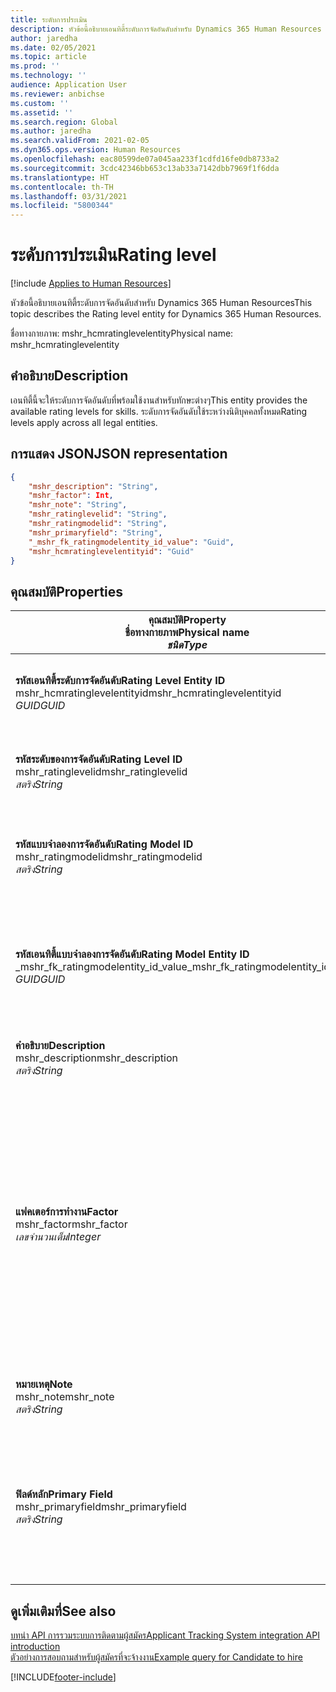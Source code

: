 ```yaml
---
title: ระดับการประเมิน
description: หัวข้อนี้อธิบายเอนทิตี้ระดับการจัดอันดับสำหรับ Dynamics 365 Human Resources
author: jaredha
ms.date: 02/05/2021
ms.topic: article
ms.prod: ''
ms.technology: ''
audience: Application User
ms.reviewer: anbichse
ms.custom: ''
ms.assetid: ''
ms.search.region: Global
ms.author: jaredha
ms.search.validFrom: 2021-02-05
ms.dyn365.ops.version: Human Resources
ms.openlocfilehash: eac80599de07a045aa233f1cdfd16fe0db8733a2
ms.sourcegitcommit: 3cdc42346bb653c13ab33a7142dbb7969f1f6dda
ms.translationtype: HT
ms.contentlocale: th-TH
ms.lasthandoff: 03/31/2021
ms.locfileid: "5800344"
---
```

# <a name="rating-level"></a><span data-ttu-id="dce74-103">ระดับการประเมิน</span><span class="sxs-lookup"><span data-stu-id="dce74-103">Rating level</span></span>

[!include [Applies to Human Resources](../includes/applies-to-hr.md)]

<span data-ttu-id="dce74-104">หัวข้อนี้อธิบายเอนทิตี้ระดับการจัดอันดับสำหรับ Dynamics 365 Human Resources</span><span class="sxs-lookup"><span data-stu-id="dce74-104">This topic describes the Rating level entity for Dynamics 365 Human Resources.</span></span>

<span data-ttu-id="dce74-105">ชื่อทางกายภาพ: mshr_hcmratinglevelentity</span><span class="sxs-lookup"><span data-stu-id="dce74-105">Physical name: mshr_hcmratinglevelentity</span></span>

## <a name="description"></a><span data-ttu-id="dce74-106">คำอธิบาย</span><span class="sxs-lookup"><span data-stu-id="dce74-106">Description</span></span>

<span data-ttu-id="dce74-107">เอนทิตี้นี้จะให้ระดับการจัดอันดับที่พร้อมใช้งานสำหรับทักษะต่างๆ</span><span class="sxs-lookup"><span data-stu-id="dce74-107">This entity provides the available rating levels for skills.</span></span> <span data-ttu-id="dce74-108">ระดับการจัดอันดับใช้ระหว่างนิติบุคคลทั้งหมด</span><span class="sxs-lookup"><span data-stu-id="dce74-108">Rating levels apply across all legal entities.</span></span>

## <a name="json-representation"></a><span data-ttu-id="dce74-109">การแสดง JSON</span><span class="sxs-lookup"><span data-stu-id="dce74-109">JSON representation</span></span>

```json
{
    "mshr_description": "String",
    "mshr_factor": Int,
    "mshr_note": "String",
    "mshr_ratinglevelid": "String",
    "mshr_ratingmodelid": "String",
    "mshr_primaryfield": "String",
    "_mshr_fk_ratingmodelentity_id_value": "Guid",
    "mshr_hcmratinglevelentityid": "Guid"
}
```

## <a name="properties"></a><span data-ttu-id="dce74-110">คุณสมบัติ</span><span class="sxs-lookup"><span data-stu-id="dce74-110">Properties</span></span>

| <span data-ttu-id="dce74-111">คุณสมบัติ</span><span class="sxs-lookup"><span data-stu-id="dce74-111">Property</span></span><br><span data-ttu-id="dce74-112">**ชื่อทางกายภาพ**</span><span class="sxs-lookup"><span data-stu-id="dce74-112">**Physical name**</span></span><br><span data-ttu-id="dce74-113">**_ชนิด_**</span><span class="sxs-lookup"><span data-stu-id="dce74-113">**_Type_**</span></span> | <span data-ttu-id="dce74-114">ใช้</span><span class="sxs-lookup"><span data-stu-id="dce74-114">Use</span></span> | <span data-ttu-id="dce74-115">คำอธิบาย</span><span class="sxs-lookup"><span data-stu-id="dce74-115">Description</span></span> |
| --- | --- | --- |
| <span data-ttu-id="dce74-116">**รหัสเอนทิตี้ระดับการจัดอันดับ**</span><span class="sxs-lookup"><span data-stu-id="dce74-116">**Rating Level Entity ID**</span></span><br><span data-ttu-id="dce74-117">mshr_hcmratinglevelentityid</span><span class="sxs-lookup"><span data-stu-id="dce74-117">mshr_hcmratinglevelentityid</span></span><br><span data-ttu-id="dce74-118">*GUID*</span><span class="sxs-lookup"><span data-stu-id="dce74-118">*GUID*</span></span> | <span data-ttu-id="dce74-119">อ่านอย่างเดียว</span><span class="sxs-lookup"><span data-stu-id="dce74-119">Read-only</span></span><br><span data-ttu-id="dce74-120">จำเป็นต้องระบุ</span><span class="sxs-lookup"><span data-stu-id="dce74-120">Required</span></span><br><span data-ttu-id="dce74-121">ระบบถูกสร้างขึ้น</span><span class="sxs-lookup"><span data-stu-id="dce74-121">System-generated</span></span> | <span data-ttu-id="dce74-122">ตัวระบุเฉพาะที่ระบบสร้างขึ้นสำหรับระดับ</span><span class="sxs-lookup"><span data-stu-id="dce74-122">The system-generated unique identifier for the level.</span></span> |
| <span data-ttu-id="dce74-123">**รหัสระดับของการจัดอันดับ**</span><span class="sxs-lookup"><span data-stu-id="dce74-123">**Rating Level ID**</span></span><br><span data-ttu-id="dce74-124">mshr_ratinglevelid</span><span class="sxs-lookup"><span data-stu-id="dce74-124">mshr_ratinglevelid</span></span><br><span data-ttu-id="dce74-125">*สตริง*</span><span class="sxs-lookup"><span data-stu-id="dce74-125">*String*</span></span> | <span data-ttu-id="dce74-126">อ่าน/เขียน</span><span class="sxs-lookup"><span data-stu-id="dce74-126">Read/write</span></span><br><span data-ttu-id="dce74-127">จำเป็นต้องระบุ</span><span class="sxs-lookup"><span data-stu-id="dce74-127">Required</span></span> | <span data-ttu-id="dce74-128">ตัวระบุเฉพาะที่ผู้ใช้สามารถอ่านได้สำหรับระดับ</span><span class="sxs-lookup"><span data-stu-id="dce74-128">User-readable unique identifier for the level.</span></span> |
| <span data-ttu-id="dce74-129">**รหัสแบบจำลองการจัดอันดับ**</span><span class="sxs-lookup"><span data-stu-id="dce74-129">**Rating Model ID**</span></span><br><span data-ttu-id="dce74-130">mshr_ratingmodelid</span><span class="sxs-lookup"><span data-stu-id="dce74-130">mshr_ratingmodelid</span></span><br><span data-ttu-id="dce74-131">*สตริง*</span><span class="sxs-lookup"><span data-stu-id="dce74-131">*String*</span></span> | <span data-ttu-id="dce74-132">อ่าน/เขียน</span><span class="sxs-lookup"><span data-stu-id="dce74-132">Read/write</span></span><br><span data-ttu-id="dce74-133">จำเป็นต้องระบุ</span><span class="sxs-lookup"><span data-stu-id="dce74-133">Required</span></span> | <span data-ttu-id="dce74-134">แบบจำลองการจัดอันดับซึ่งระดับการจัดอันดับเป็นสมาชิกอยู่</span><span class="sxs-lookup"><span data-stu-id="dce74-134">The rating model to which the rating level belongs.</span></span> |
| <span data-ttu-id="dce74-135">**รหัสเอนทิตี้แบบจำลองการจัดอันดับ**</span><span class="sxs-lookup"><span data-stu-id="dce74-135">**Rating Model Entity ID**</span></span><br><span data-ttu-id="dce74-136">_mshr_fk_ratingmodelentity_id_value</span><span class="sxs-lookup"><span data-stu-id="dce74-136">_mshr_fk_ratingmodelentity_id_value</span></span><br><span data-ttu-id="dce74-137">*GUID*</span><span class="sxs-lookup"><span data-stu-id="dce74-137">*GUID*</span></span> | <span data-ttu-id="dce74-138">อ่านอย่างเดียว</span><span class="sxs-lookup"><span data-stu-id="dce74-138">Read-only</span></span><br><span data-ttu-id="dce74-139">จำเป็นต้องระบุ</span><span class="sxs-lookup"><span data-stu-id="dce74-139">Required</span></span><br><span data-ttu-id="dce74-140">คีย์นอก: mshr_hcmratingmodelentityid ของ mshr_hcmratingmodelentity</span><span class="sxs-lookup"><span data-stu-id="dce74-140">Foreign key: mshr_hcmratingmodelentityid of mshr_hcmratingmodelentity</span></span> | <span data-ttu-id="dce74-141">ตัวระบุที่สร้างขึ้นสำหรับแบบจำลองการจัดอันดับซึ่งระดับการจัดอันดับเป็นสมาชิกอยู่</span><span class="sxs-lookup"><span data-stu-id="dce74-141">The system-generated identifier for the rating model to which the rating level belongs.</span></span> |
| <span data-ttu-id="dce74-142">**คำอธิบาย**</span><span class="sxs-lookup"><span data-stu-id="dce74-142">**Description**</span></span><br><span data-ttu-id="dce74-143">mshr_description</span><span class="sxs-lookup"><span data-stu-id="dce74-143">mshr_description</span></span><br><span data-ttu-id="dce74-144">*สตริง*</span><span class="sxs-lookup"><span data-stu-id="dce74-144">*String*</span></span> | <span data-ttu-id="dce74-145">อ่าน/เขียน</span><span class="sxs-lookup"><span data-stu-id="dce74-145">Read/write</span></span><br><span data-ttu-id="dce74-146">จำเป็นต้องระบุ</span><span class="sxs-lookup"><span data-stu-id="dce74-146">Required</span></span> | <span data-ttu-id="dce74-147">คำอธิบายของระดับการจัดอันดับ</span><span class="sxs-lookup"><span data-stu-id="dce74-147">The description of the rating level.</span></span> |
| <span data-ttu-id="dce74-148">**แฟคเตอร์การทำงาน**</span><span class="sxs-lookup"><span data-stu-id="dce74-148">**Factor**</span></span><br><span data-ttu-id="dce74-149">mshr_factor</span><span class="sxs-lookup"><span data-stu-id="dce74-149">mshr_factor</span></span><br><span data-ttu-id="dce74-150">*เลขจำนวนเต็ม*</span><span class="sxs-lookup"><span data-stu-id="dce74-150">*Integer*</span></span> | <span data-ttu-id="dce74-151">อ่าน/เขียน</span><span class="sxs-lookup"><span data-stu-id="dce74-151">Read/write</span></span><br><span data-ttu-id="dce74-152">จำเป็นต้องระบุ</span><span class="sxs-lookup"><span data-stu-id="dce74-152">Required</span></span> | <span data-ttu-id="dce74-153">ตัวคูณสำหรับระดับการจัดอันดับ</span><span class="sxs-lookup"><span data-stu-id="dce74-153">The factor for the rating level.</span></span> <span data-ttu-id="dce74-154">เมื่อคุณเปรียบเทียบรายการที่มีหมายเลขที่แตกต่างกันของระดับการจัดอันดับ ตัวคูณจะใช้เพื่อปรับคะแนนให้เป็นค่าปกติ</span><span class="sxs-lookup"><span data-stu-id="dce74-154">When you compare items with a different number of rating levels, the factor is used to normalize the scores.</span></span> <span data-ttu-id="dce74-155">ค่าต้องเป็นเลขจํานวนเต็มระหว่าง 0 ถึง 9</span><span class="sxs-lookup"><span data-stu-id="dce74-155">The value must be an integer between 0 and 9.</span></span> |
| <span data-ttu-id="dce74-156">**หมายเหตุ**</span><span class="sxs-lookup"><span data-stu-id="dce74-156">**Note**</span></span><br><span data-ttu-id="dce74-157">mshr_note</span><span class="sxs-lookup"><span data-stu-id="dce74-157">mshr_note</span></span><br><span data-ttu-id="dce74-158">*สตริง*</span><span class="sxs-lookup"><span data-stu-id="dce74-158">*String*</span></span> | <span data-ttu-id="dce74-159">อ่าน/เขียน</span><span class="sxs-lookup"><span data-stu-id="dce74-159">Read/write</span></span><br><span data-ttu-id="dce74-160">ไม่จำเป็นต้องระบุ</span><span class="sxs-lookup"><span data-stu-id="dce74-160">Optional</span></span> | <span data-ttu-id="dce74-161">หมายเหตุใดๆที่สัมพันธ์กับระดับการจัดอันดับ</span><span class="sxs-lookup"><span data-stu-id="dce74-161">Any notes associated with the rating level.</span></span> |
| <span data-ttu-id="dce74-162">**ฟิลด์หลัก**</span><span class="sxs-lookup"><span data-stu-id="dce74-162">**Primary Field**</span></span><br><span data-ttu-id="dce74-163">mshr_primaryfield</span><span class="sxs-lookup"><span data-stu-id="dce74-163">mshr_primaryfield</span></span><br><span data-ttu-id="dce74-164">*สตริง*</span><span class="sxs-lookup"><span data-stu-id="dce74-164">*String*</span></span> | <span data-ttu-id="dce74-165">อ่านอย่างเดียว</span><span class="sxs-lookup"><span data-stu-id="dce74-165">Read-only</span></span><br><span data-ttu-id="dce74-166">จำเป็นต้องระบุ</span><span class="sxs-lookup"><span data-stu-id="dce74-166">Required</span></span> | <span data-ttu-id="dce74-167">ฟิลด์ที่จะใช้เป็นตัวระบุของเรกคอร์ดเอนทิตี้</span><span class="sxs-lookup"><span data-stu-id="dce74-167">Field to be used as an identifier of the entity record.</span></span> <span data-ttu-id="dce74-168">ชุดของรหัสระดับการจัดอันดับและรหัสแบบจำลองการจัดอันดับ</span><span class="sxs-lookup"><span data-stu-id="dce74-168">Combination of rating level ID and rating model ID.</span></span> |

## <a name="see-also"></a><span data-ttu-id="dce74-169">ดูเพิ่มเติมที่</span><span class="sxs-lookup"><span data-stu-id="dce74-169">See also</span></span>

[<span data-ttu-id="dce74-170">บทนํา API การรวมระบบการติดตามผู้สมัคร</span><span class="sxs-lookup"><span data-stu-id="dce74-170">Applicant Tracking System integration API introduction</span></span>](hr-admin-integration-ats-api-introduction.md)<br>
[<span data-ttu-id="dce74-171">ตัวอย่างการสอบถามสำหรับผู้สมัครที่จะจ้างงาน</span><span class="sxs-lookup"><span data-stu-id="dce74-171">Example query for Candidate to hire</span></span>](hr-admin-integration-ats-api-candidate-to-hire-example-query.md)



[!INCLUDE[footer-include](../includes/footer-banner.md)]